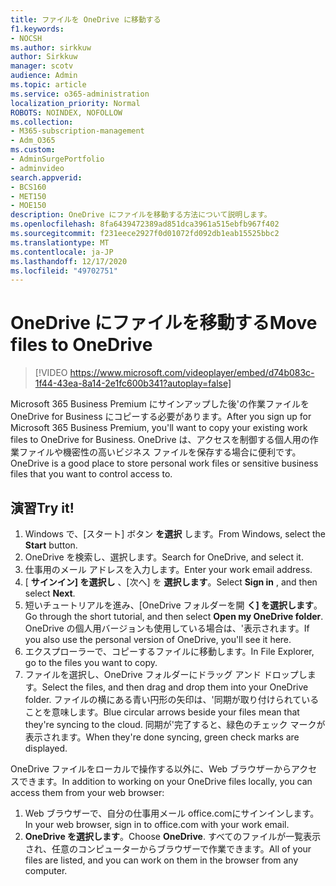 ```yaml
---
title: ファイルを OneDrive に移動する
f1.keywords:
- NOCSH
ms.author: sirkkuw
author: Sirkkuw
manager: scotv
audience: Admin
ms.topic: article
ms.service: o365-administration
localization_priority: Normal
ROBOTS: NOINDEX, NOFOLLOW
ms.collection:
- M365-subscription-management
- Adm_O365
ms.custom:
- AdminSurgePortfolio
- adminvideo
search.appverid:
- BCS160
- MET150
- MOE150
description: OneDrive にファイルを移動する方法について説明します。
ms.openlocfilehash: 8fa6439472389ad851dca3961a515ebfb967f402
ms.sourcegitcommit: f231eece2927f0d01072fd092db1eab15525bbc2
ms.translationtype: MT
ms.contentlocale: ja-JP
ms.lasthandoff: 12/17/2020
ms.locfileid: "49702751"
---
```

# <a name="move-files-to-onedrive"></a><span data-ttu-id="f0517-103">OneDrive にファイルを移動する</span><span class="sxs-lookup"><span data-stu-id="f0517-103">Move files to OneDrive</span></span>

> [!VIDEO https://www.microsoft.com/videoplayer/embed/d74b083c-1f44-43ea-8a14-2e1fc600b341?autoplay=false]

<span data-ttu-id="f0517-104">Microsoft 365 Business Premium にサインアップした後&#39;の作業ファイルを OneDrive for Business にコピーする必要があります。</span><span class="sxs-lookup"><span data-stu-id="f0517-104">After you sign up for Microsoft 365 Business Premium, you&#39;ll want to copy your existing work files to OneDrive for Business.</span></span> <span data-ttu-id="f0517-105">OneDrive は、アクセスを制御する個人用の作業ファイルや機密性の高いビジネス ファイルを保存する場合に便利です。</span><span class="sxs-lookup"><span data-stu-id="f0517-105">OneDrive is a good place to store personal work files or sensitive business files that you want to control access to.</span></span>

## <a name="try-it"></a><span data-ttu-id="f0517-106">演習</span><span class="sxs-lookup"><span data-stu-id="f0517-106">Try it!</span></span>

1. <span data-ttu-id="f0517-107">Windows で、[スタート] ボタン  **を選択** します。</span><span class="sxs-lookup"><span data-stu-id="f0517-107">From Windows, select the  **Start** button.</span></span>
2. <span data-ttu-id="f0517-108">OneDrive を検索し、選択します。</span><span class="sxs-lookup"><span data-stu-id="f0517-108">Search for OneDrive, and select it.</span></span>
3. <span data-ttu-id="f0517-109">仕事用のメール アドレスを入力します。</span><span class="sxs-lookup"><span data-stu-id="f0517-109">Enter your work email address.</span></span>
4. <span data-ttu-id="f0517-110">[  **サインイン] を選択し** 、[次へ] を  **選択します**。</span><span class="sxs-lookup"><span data-stu-id="f0517-110">Select  **Sign in** , and then select  **Next**.</span></span>
5. <span data-ttu-id="f0517-111">短いチュートリアルを進み、[OneDrive フォルダーを開  **く] を選択します**。</span><span class="sxs-lookup"><span data-stu-id="f0517-111">Go through the short tutorial, and then select  **Open my OneDrive folder**.</span></span> <span data-ttu-id="f0517-112">OneDrive の個人用バージョンも使用している場合は、&#39;表示されます。</span><span class="sxs-lookup"><span data-stu-id="f0517-112">If you also use the personal version of OneDrive, you&#39;ll see it here.</span></span>
6. <span data-ttu-id="f0517-113">エクスプローラーで、コピーするファイルに移動します。</span><span class="sxs-lookup"><span data-stu-id="f0517-113">In File Explorer, go to the files you want to copy.</span></span>
7. <span data-ttu-id="f0517-114">ファイルを選択し、OneDrive フォルダーにドラッグ アンド ドロップします。</span><span class="sxs-lookup"><span data-stu-id="f0517-114">Select the files, and then drag and drop them into your OneDrive folder.</span></span> <span data-ttu-id="f0517-115">ファイルの横にある青い円形の矢印は、&#39;同期が取り付けられていることを意味します。</span><span class="sxs-lookup"><span data-stu-id="f0517-115">Blue circular arrows beside your files mean that they&#39;re syncing to the cloud.</span></span> <span data-ttu-id="f0517-116">同期が&#39;完了すると、緑色のチェック マークが表示されます。</span><span class="sxs-lookup"><span data-stu-id="f0517-116">When they&#39;re done syncing, green check marks are displayed.</span></span>

<span data-ttu-id="f0517-117">OneDrive ファイルをローカルで操作する以外に、Web ブラウザーからアクセスできます。</span><span class="sxs-lookup"><span data-stu-id="f0517-117">In addition to working on your OneDrive files locally, you can access them from your web browser:</span></span>

1. <span data-ttu-id="f0517-118">Web ブラウザーで、自分の仕事用メール office.comにサインインします。</span><span class="sxs-lookup"><span data-stu-id="f0517-118">In your web browser, sign in to office.com with your work email.</span></span>
2. <span data-ttu-id="f0517-119">**OneDrive を選択します**。</span><span class="sxs-lookup"><span data-stu-id="f0517-119">Choose  **OneDrive**.</span></span> <span data-ttu-id="f0517-120">すべてのファイルが一覧表示され、任意のコンピューターからブラウザーで作業できます。</span><span class="sxs-lookup"><span data-stu-id="f0517-120">All of your files are listed, and you can work on them in the browser from any computer.</span></span>